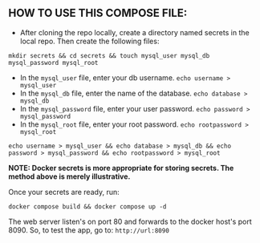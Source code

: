 ## HOW TO USE THIS COMPOSE FILE:
* After cloning the repo locally, create a directory named secrets in the local repo. Then create the following files:
~~~~
mkdir secrets && cd secrets && touch mysql_user mysql_db mysql_password mysql_root
~~~~
* In the `mysql_user` file, enter your db username. `echo username > mysql_user`
* In the `mysql_db` file, enter the name of the database. `echo database > mysql_db`
* In the `mysql_password` file, enter your user password.  `echo password > mysql_password`
* In the `mysql_root` file, enter your root password.  `echo rootpassword > mysql_root`
~~~~
echo username > mysql_user && echo database > mysql_db && echo password > mysql_password && echo rootpassword > mysql_root
~~~~
**NOTE: Docker secrets is more appropriate for storing secrets. The method above is merely illustrative.** 

Once your secrets are ready, run:
~~~~
docker compose build && docker compose up -d
~~~~

The web server listen's on port 80 and forwards to the docker host's port 8090. So, to test the app, go to:
`http://url:8090`
